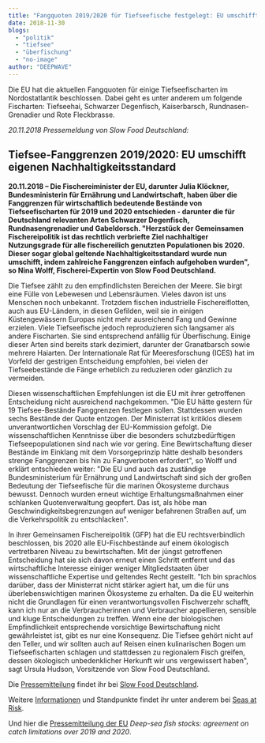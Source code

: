```yaml
---
title: "Fangquoten 2019/2020 für Tiefseefische festgelegt: EU umschifft eigenen Nachhaltigkeitsstandard"
date: 2018-11-30
blogs: 
  - "politik"
  - "tiefsee"
  - "überfischung"
  - "no-image"
author: "DEEPWAVE"
---
```


Die EU hat die aktuellen Fangquoten für einige Tiefseefischarten im Nordostatlantik beschlossen. Dabei geht es unter anderem um folgende Fischarten: Tiefseehai, Schwarzer Degenfisch, Kaiserbarsch, Rundnasen-Grenadier und Rote Fleckbrasse.

_20.11.2018_ _Pressemeldung von Slow Food Deutschland:_

## Tiefsee-Fanggrenzen 2019/2020: EU umschifft eigenen Nachhaltigkeitsstandard

**20.11.2018 – Die Fischereiminister der EU, darunter Julia Klöckner, Bundesministerin für Ernährung und Landwirtschaft, haben über die Fanggrenzen für wirtschaftlich bedeutende Bestände von Tiefseefischarten für 2019 und 2020 entschieden - darunter die für Deutschland relevanten Arten Schwarzer Degenfisch, Rundnasengrenadier und Gabeldorsch. "Herzstück der Gemeinsamen Fischereipolitik ist das rechtlich verbriefte Ziel nachhaltiger Nutzungsgrade für alle fischereilich genutzten Populationen bis 2020. Dieser sogar global geltende Nachhaltigkeitsstandard wurde nun umschifft, indem zahlreiche Fanggrenzen einfach aufgehoben wurden", so Nina Wolff, Fischerei-Expertin von Slow Food Deutschland.**

Die Tiefsee zählt zu den empfindlichsten Bereichen der Meere. Sie birgt eine Fülle von Lebewesen und Lebensräumen. Vieles davon ist uns Menschen noch unbekannt. Trotzdem fischen industrielle Fischereiflotten, auch aus EU-Ländern, in diesen Gefilden, weil sie in einigen Küstengewässern Europas nicht mehr ausreichend Fang und Gewinne erzielen. Viele Tiefseefische jedoch reproduzieren sich langsamer als andere Fischarten. Sie sind entsprechend anfällig für Überfischung. Einige dieser Arten sind bereits stark dezimiert, darunter der Granatbarsch sowie mehrere Haiarten. Der Internationale Rat für Meeresforschung (ICES) hat im Vorfeld der gestrigen Entscheidung empfohlen, bei vielen der Tiefseebestände die Fänge erheblich zu reduzieren oder gänzlich zu vermeiden.

Diesen wissenschaftlichen Empfehlungen ist die EU mit ihrer getroffenen Entscheidung nicht ausreichend nachgekommen. "Die EU hätte gestern für 19 Tiefsee-Bestände Fanggrenzen festlegen sollen. Stattdessen wurden sechs Bestände der Quote entzogen. Der Ministerrat ist kritiklos diesem unverantwortlichen Vorschlag der EU-Kommission gefolgt. Die wissenschaftlichen Kenntnisse über die besonders schutzbedürftigen Tiefseepopulationen sind nach wie vor gering. Eine Bewirtschaftung dieser Bestände im Einklang mit dem Vorsorgeprinzip hätte deshalb besonders strenge Fanggrenzen bis hin zu Fangverboten erfordert", so Wolff und erklärt entschieden weiter: "Die EU und auch das zuständige Bundesministerium für Ernährung und Landwirtschaft sind sich der großen Bedeutung der Tiefseefische für die marinen Ökosysteme durchaus bewusst. Dennoch wurden erneut wichtige Erhaltungsmaßnahmen einer schlanken Quotenverwaltung geopfert. Das ist, als höbe man Geschwindigkeitsbegrenzungen auf weniger befahrenen Straßen auf, um die Verkehrspolitik zu entschlacken".

In ihrer Gemeinsamen Fischereipolitik (GFP) hat die EU rechtsverbindlich beschlossen, bis 2020 alle EU-Fischbestände auf einem ökologisch vertretbaren Niveau zu bewirtschaften. Mit der jüngst getroffenen Entscheidung hat sie sich davon erneut einen Schritt entfernt und das wirtschaftliche Interesse einiger weniger Mitgliedstaaten über wissenschaftliche Expertise und geltendes Recht gestellt. "Ich bin sprachlos darüber, dass der Ministerrat nicht stärker agiert hat, um die für uns überlebenswichtigen marinen Ökosysteme zu erhalten. Da die EU weiterhin nicht die Grundlagen für einen verantwortungsvollen Fischverzehr schafft, kann ich nur an die Verbraucherinnen und Verbraucher appellieren, sensible und kluge Entscheidungen zu treffen. Wenn eine der biologischen Empfindlichkeit entsprechende vorsichtige Bewirtschaftung nicht gewährleistet ist, gibt es nur eine Konsequenz. Die Tiefsee gehört nicht auf den Teller, und wir sollten auch auf Reisen einen kulinarischen Bogen um Tiefseefischarten schlagen und stattdessen zu regionalem Fisch greifen, dessen ökologisch unbedenklicher Herkunft wir uns vergewissert haben", sagt Ursula Hudson, Vorsitzende von Slow Food Deutschland.

Die [Pressemitteilung](https://www.slowfood.de/w/files/pressemitteilungen_2018/20181120_pm_fanggrenzen_tiefsee.pdf) findet ihr bei [Slow Food Deutschland](https://www.slowfood.de).

Weitere [Informationen](https://seas-at-risk.org/16-fisheries/930-fisheries-ministers-disregard-their-legal-obligation-to-end-overfishing-by-2020-in-the-deep-sea.html) und Standpunkte findet ihr unter anderem bei [Seas at Risk](https://seas-at-risk.org/).

Und hier die [Pressemitteilung der EU](https://www.consilium.europa.eu/en/press/press-releases/2018/11/19/deep-sea-fish-stocks-agreement-of-catch-limitations-over-2019-and-2020/) _Deep-sea fish stocks: agreement on catch limitations over 2019 and 2020_.
